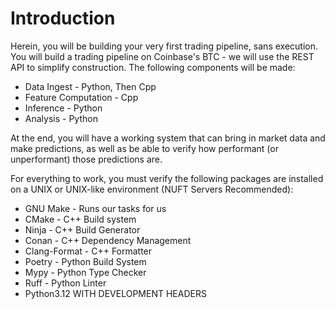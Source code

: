 # Introduction

Herein, you will be building your very first trading pipeline, sans execution. 
You will build a trading pipeline on Coinbase's BTC - we will use the REST API to simplify construction. The following components will be made:

- Data Ingest - Python, Then Cpp
- Feature Computation - Cpp
- Inference - Python
- Analysis - Python

At the end, you will have a working system that can bring in market data and make predictions, as well as be able to verify how performant 
(or unperformant) those predictions are. 

For everything to work, you must verify the following packages are installed on a UNIX or UNIX-like environment (NUFT Servers Recommended):

- GNU Make - Runs our tasks for us
- CMake - C++ Build system
- Ninja - C++ Build Generator
- Conan - C++ Dependency Management
- Clang-Format - C++ Formatter
- Poetry - Python Build System
- Mypy - Python Type Checker
- Ruff - Python Linter
- Python3.12 WITH DEVELOPMENT HEADERS
